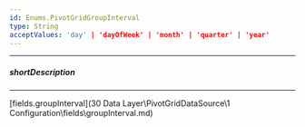 ```yaml
---
id: Enums.PivotGridGroupInterval
type: String
acceptValues: 'day' | 'dayOfWeek' | 'month' | 'quarter' | 'year'
---
```

---
##### shortDescription
<!-- Description goes here -->

---
<!-- Description goes here -->
[fields.groupInterval](30 Data Layer\PivotGridDataSource\1 Configuration\fields\groupInterval.md)